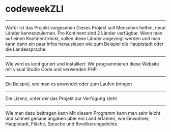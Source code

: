 # codeweekZLI
____________________________________________________
Wofür ist das Projekt vorgesehen
Dieses Projekt soll Menschen helfen, neue Länder kennenzulernen. Pro Kontinent sind 2 Länder verfügbar. Wenn man auf einen Kontinent klickt, sollen diese Länder angezeigt werden und man kann dann ein paar Infos herauslesen wie zum Beispiel die Hauptstadt oder die Landessprache.
____________________________________________________
Wie wird es konfiguriert und installiert:
Wir programmieren diese Website mit visual Studio Code und verwenden PHP.
____________________________________________________
Ein Beispiel, wie man es anwendet oder zum Laufen bringen
____________________________________________________
Die Lizenz, unter der das Projekt zur Verfügung steht
____________________________________________________
Wie man dazu beitragen kann
Mit diesem Programm kann man sehr leicht und schnell genaue angaben über ein Land erfahren, wie Einwohner, Hauptstadt, Fläche, Sprache und Bevölkerungsdichte.
